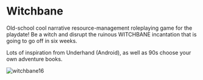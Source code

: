 # Witchbane

Old-school cool narrative resource-management roleplaying game for the playdate!
Be a witch and disrupt the ruinous WITCHBANE incantation that is going to go off in six weeks.

Lots of inspiration from Underhand (Android), as well as 90s choose your own adventure books.

![witchbane16](https://github.com/user-attachments/assets/efac5d07-1062-4ab7-9d25-e8d6c68cb883)
